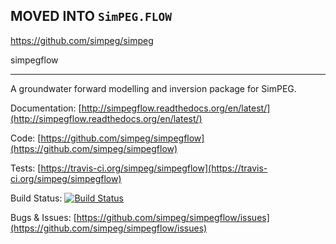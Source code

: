## MOVED INTO `SimPEG.FLOW`

https://github.com/simpeg/simpeg

simpegflow
**********

A groundwater forward modelling and inversion package for SimPEG.



Documentation:
[http://simpegflow.readthedocs.org/en/latest/](http://simpegflow.readthedocs.org/en/latest/)

Code:
[https://github.com/simpeg/simpegflow](https://github.com/simpeg/simpegflow)

Tests:
[https://travis-ci.org/simpeg/simpegflow](https://travis-ci.org/simpeg/simpegflow)

Build Status:
[![Build Status](https://travis-ci.org/simpeg/simpegflow.svg?branch=master)](https://travis-ci.org/simpeg/simpegflow)

Bugs & Issues:
[https://github.com/simpeg/simpegflow/issues](https://github.com/simpeg/simpegflow/issues)
